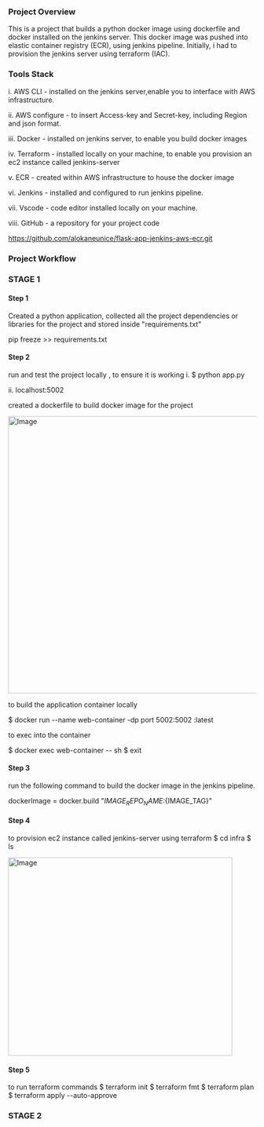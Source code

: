 ### Project Overview

This is a project that builds a python docker image using dockerfile and docker installed on the jenkins server. This docker image was pushed into elastic container registry (ECR), using jenkins pipeline.
Initially, i had to provision the jenkins server using terraform (IAC).

### Tools Stack

i. AWS CLI - installed on the jenkins server,enable you to interface with AWS infrastructure.

ii. AWS configure - to insert Access-key and Secret-key, including Region and json format.

iii. Docker - installed on jenkins server, to enable you build docker images

iv. Terraform - installed locally on your machine, to enable you provision an ec2 instance called jenkins-server

v. ECR - created within AWS infrastructure to house the docker image

vi. Jenkins - installed and configured to run jenkins pipeline.

vii. Vscode - code editor installed locally on your machine.

viii. GitHub - a repository for your project code

https://github.com/alokaneunice/flask-app-jenkins-aws-ecr.git

### Project Workflow

### STAGE 1
#### Step 1

Created a python application, 
collected all the project dependencies or libraries for the project and stored inside "requirements.txt"

pip freeze >> requirements.txt

#### Step 2

run and test the project locally , to ensure it is working
i. $ python app.py

ii. localhost:5002

created a dockerfile to build docker image for the project

<img width="1184" height="565" alt="Image" src="https://github.com/user-attachments/assets/e10ca7fd-21fd-480e-92d2-e54ee8751183" />


to build the application container locally

$ docker run --name web-container -dp port 5002:5002 <imagename>:latest

to exec into the container

 $ docker exec web-container -- sh
 $ exit

#### Step 3

run the following command to build the docker image in the jenkins pipeline.

dockerImage = docker.build "${IMAGE_REPO_NAME}:${IMAGE_TAG}"

#### Step 4

to provision ec2 instance called jenkins-server using terraform
 $ cd infra 
 $ ls

 <img width="456" height="404" alt="Image" src="https://github.com/user-attachments/assets/a1becef4-1ab0-4fcb-86d6-6a43885cc248" />

 #### Step 5
 to run terraform commands
  $ terraform init
  $ terraform fmt
  $ terraform plan
  $ terraform apply --auto-approve

### STAGE 2



